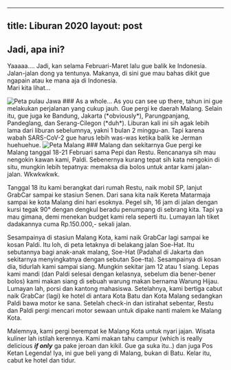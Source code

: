 -----
title: Liburan 2020
layout: post
-----

## Jadi, apa ini?  
Yaaaaa.... Jadi, kan selama Februari-Maret lalu gue balik ke Indonesia. Jalan-jalan dong ya tentunya. Makanya, di sini gue mau bahas dikit gue ngapain atau ke mana aja di Indonesia.  
Mari kita lihat...  

<img src="{{ site.baseurl }}/images/libur/libur-java.PNG" alt="Peta pulau Jawa"/>  
### As a whole...  
As you can see up there, tahun ini gue melakukan perjalanan yang cukup jauh. Gue pergi ke daerah Malang. Selain itu, gue juga ke Bandung, Jakarta (*obviously*), Parungpanjang, Pandeglang, dan Serang-Cilegon (*duh*). Liburan kali ini sih agak lebih lama dari liburan sebelumnya, yakni 1 bulan 2 minggu-an. Tapi karena wabah SARS-CoV-2 gue harus lebih was-was ketika balik ke Jerman huehuehue.  

<img src="{{ site.baseurl }}/images/libur/libur-malang.PNG" alt="Peta Malang"/>  
### Malang dan sekitarnya
Gue pergi ke Malang tanggal 18-21 Februari sama Pepi dan Restu. Rencananya sih mau nengokin kawan kami, Paldi. Sebenernya kurang tepat sih kata nengokin di situ, mungkin lebih tepatnya: memaksa dia bolos untuk antar kami jalan-jalan. Wkwkwkwk.  

Tanggal 18 itu kami berangkat dari rumah Restu, naik mobil SP, lanjut GrabCar sampai ke stasiun Senen. Dari sana kita naik Kereta Matarmaja sampai ke kota Malang dini hari esoknya. Pegel sih, 16 jam di jalan dengan kursi tegak 90° dengan dengkul beradu penumpang di sebrang kita. Tapi ya mau gimana, demi menekan budget kami rela seperti itu. Lumayan lah tiket dadakannya cuma Rp.150.000,- sekali jalan.  

Sesampainya di stasiun Malang Kota, kami naik GrabCar lagi sampai ke kosan Paldi. Itu loh, di peta letaknya di belakang jalan Soe-Hat. Itu sebutannya bagi anak-anak malang, Soe-Hat (Padahal di Jakarta dan sekitarnya menyingkatnya dengan sebutan Soe-tta). Sesampainya di kosan dia, tidurlah kami sampai siang. Mungkin sekitar jam 12 atau 1 siang. Lepas kami mandi (dan Paldi selesai dengan kelasnya, sebelum dia bener-bener bolos) kami makan siang di sebuah warung makan bernama Warung Hijau. Lumayan lah, porsi dan kantong mahasiswa. Setelahnya, kami bertiga cabut naik GrabCar (lagi) ke hotel di antara Kota Batu dan Kota Malang sedangkan Paldi bawa motor ke sana. Setelah check-in dan istirahat sebentar, Restu dan Paldi pergi mencari motor sewaan untuk dipake nanti malem ke Malang Kota.  

Malemnya, kami pergi berempat ke Malang Kota untuk nyari jajan. Wisata kuliner lah istilah kerennya. Kami makan tahu campur (which is really delicious ***if only*** ga pake jeroan dan kikil. Gue ga suka itu..) dan juga Pos Ketan Legenda! Iya, ini gue beli yang di Malang, bukan di Batu. Kelar itu, cabut ke hotel dan tidur.  

